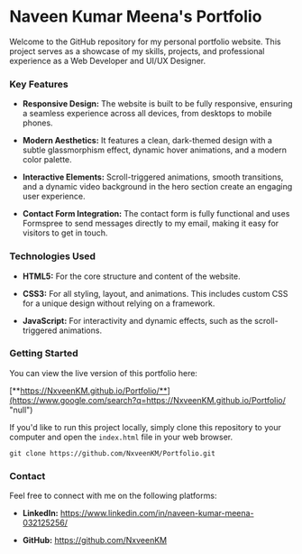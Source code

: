 Naveen Kumar Meena's Portfolio
==============================

Welcome to the GitHub repository for my personal portfolio website. This project serves as a showcase of my skills, projects, and professional experience as a Web Developer and UI/UX Designer.

### Key Features

-   **Responsive Design:** The website is built to be fully responsive, ensuring a seamless experience across all devices, from desktops to mobile phones.

-   **Modern Aesthetics:** It features a clean, dark-themed design with a subtle glassmorphism effect, dynamic hover animations, and a modern color palette.

-   **Interactive Elements:** Scroll-triggered animations, smooth transitions, and a dynamic video background in the hero section create an engaging user experience.

-   **Contact Form Integration:** The contact form is fully functional and uses Formspree to send messages directly to my email, making it easy for visitors to get in touch.

### Technologies Used

-   **HTML5:** For the core structure and content of the website.

-   **CSS3:** For all styling, layout, and animations. This includes custom CSS for a unique design without relying on a framework.

-   **JavaScript:** For interactivity and dynamic effects, such as the scroll-triggered animations.

### Getting Started

You can view the live version of this portfolio here:

[**https://NxveenKM.github.io/Portfolio/**](https://www.google.com/search?q=https://NxveenKM.github.io/Portfolio/ "null")

If you'd like to run this project locally, simply clone this repository to your computer and open the `index.html` file in your web browser.

```
git clone https://github.com/NxveenKM/Portfolio.git

```

### Contact

Feel free to connect with me on the following platforms:

-   **LinkedIn:**  <https://www.linkedin.com/in/naveen-kumar-meena-032125256/>

-   **GitHub:**  <https://github.com/NxveenKM>
